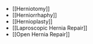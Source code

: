 - [[Herniotomy]]
- [[Herniorrhaphy]]
- [[Hernioplasty]]
- [[Laproscopic Hernia Repair]]
- [[Open Hernia Repair]]